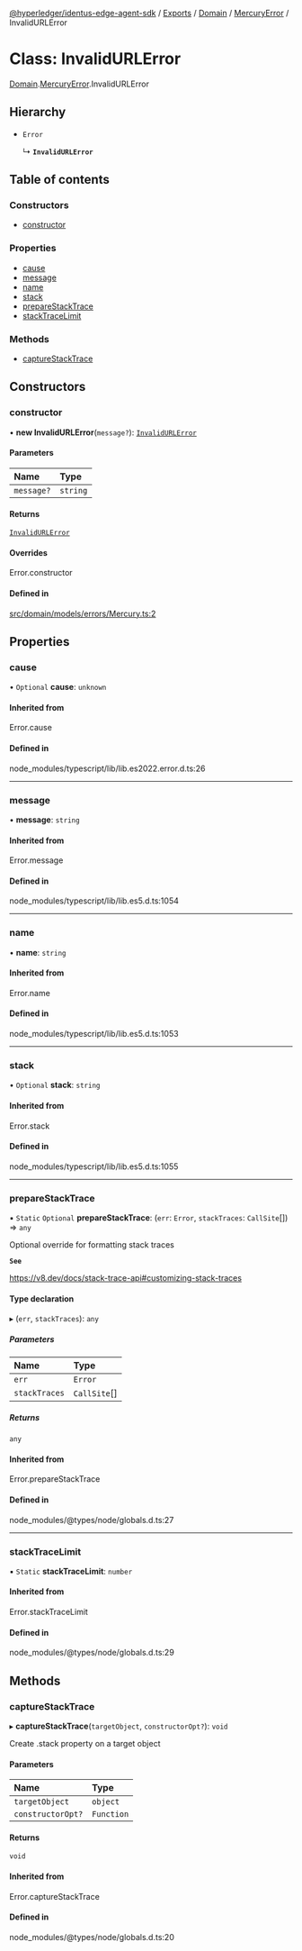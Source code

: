 [@hyperledger/identus-edge-agent-sdk](../README.md) / [Exports](../modules.md) / [Domain](../modules/Domain.md) / [MercuryError](../modules/Domain.MercuryError.md) / InvalidURLError

# Class: InvalidURLError

[Domain](../modules/Domain.md).[MercuryError](../modules/Domain.MercuryError.md).InvalidURLError

## Hierarchy

- `Error`

  ↳ **`InvalidURLError`**

## Table of contents

### Constructors

- [constructor](Domain.MercuryError.InvalidURLError.md#constructor)

### Properties

- [cause](Domain.MercuryError.InvalidURLError.md#cause)
- [message](Domain.MercuryError.InvalidURLError.md#message)
- [name](Domain.MercuryError.InvalidURLError.md#name)
- [stack](Domain.MercuryError.InvalidURLError.md#stack)
- [prepareStackTrace](Domain.MercuryError.InvalidURLError.md#preparestacktrace)
- [stackTraceLimit](Domain.MercuryError.InvalidURLError.md#stacktracelimit)

### Methods

- [captureStackTrace](Domain.MercuryError.InvalidURLError.md#capturestacktrace)

## Constructors

### constructor

• **new InvalidURLError**(`message?`): [`InvalidURLError`](Domain.MercuryError.InvalidURLError.md)

#### Parameters

| Name | Type |
| :------ | :------ |
| `message?` | `string` |

#### Returns

[`InvalidURLError`](Domain.MercuryError.InvalidURLError.md)

#### Overrides

Error.constructor

#### Defined in

[src/domain/models/errors/Mercury.ts:2](https://github.com/hyperledger/identus-edge-agent-sdk-ts/blob/8455e548651bea11f474591a89d22007cfe2962c/src/domain/models/errors/Mercury.ts#L2)

## Properties

### cause

• `Optional` **cause**: `unknown`

#### Inherited from

Error.cause

#### Defined in

node_modules/typescript/lib/lib.es2022.error.d.ts:26

___

### message

• **message**: `string`

#### Inherited from

Error.message

#### Defined in

node_modules/typescript/lib/lib.es5.d.ts:1054

___

### name

• **name**: `string`

#### Inherited from

Error.name

#### Defined in

node_modules/typescript/lib/lib.es5.d.ts:1053

___

### stack

• `Optional` **stack**: `string`

#### Inherited from

Error.stack

#### Defined in

node_modules/typescript/lib/lib.es5.d.ts:1055

___

### prepareStackTrace

▪ `Static` `Optional` **prepareStackTrace**: (`err`: `Error`, `stackTraces`: `CallSite`[]) => `any`

Optional override for formatting stack traces

**`See`**

https://v8.dev/docs/stack-trace-api#customizing-stack-traces

#### Type declaration

▸ (`err`, `stackTraces`): `any`

##### Parameters

| Name | Type |
| :------ | :------ |
| `err` | `Error` |
| `stackTraces` | `CallSite`[] |

##### Returns

`any`

#### Inherited from

Error.prepareStackTrace

#### Defined in

node_modules/@types/node/globals.d.ts:27

___

### stackTraceLimit

▪ `Static` **stackTraceLimit**: `number`

#### Inherited from

Error.stackTraceLimit

#### Defined in

node_modules/@types/node/globals.d.ts:29

## Methods

### captureStackTrace

▸ **captureStackTrace**(`targetObject`, `constructorOpt?`): `void`

Create .stack property on a target object

#### Parameters

| Name | Type |
| :------ | :------ |
| `targetObject` | `object` |
| `constructorOpt?` | `Function` |

#### Returns

`void`

#### Inherited from

Error.captureStackTrace

#### Defined in

node_modules/@types/node/globals.d.ts:20
